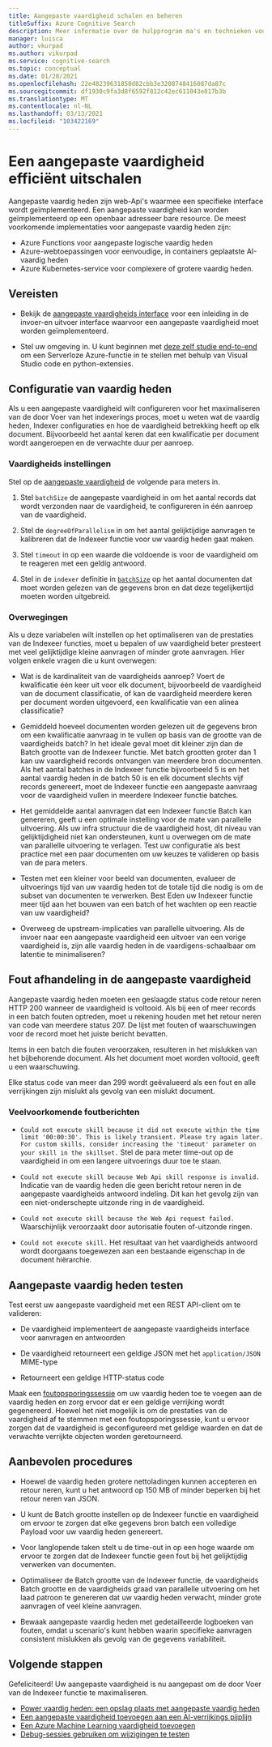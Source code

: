 ```yaml
---
title: Aangepaste vaardigheid schalen en beheren
titleSuffix: Azure Cognitive Search
description: Meer informatie over de hulpprogram ma's en technieken voor het efficiënt schalen van een aangepaste vaardigheid voor maximale door voer. Aangepaste vaardig heden roepen aangepaste AI-modellen of logica aan die u kunt toevoegen aan een AI-verrijkte index pijplijn in azure Cognitive Search.
manager: luisca
author: vkurpad
ms.author: vikurpad
ms.service: cognitive-search
ms.topic: conceptual
ms.date: 01/28/2021
ms.openlocfilehash: 22e48239631850d82cbb3e3208748416087da87c
ms.sourcegitcommit: df1930c9fa3d8f6592f812c42ec611043e817b3b
ms.translationtype: MT
ms.contentlocale: nl-NL
ms.lasthandoff: 03/13/2021
ms.locfileid: "103422169"
---
```

# <a name="efficiently-scale-out-a-custom-skill"></a>Een aangepaste vaardigheid efficiënt uitschalen

Aangepaste vaardig heden zijn web-Api's waarmee een specifieke interface wordt geïmplementeerd. Een aangepaste vaardigheid kan worden geïmplementeerd op een openbaar adresseer bare resource. De meest voorkomende implementaties voor aangepaste vaardig heden zijn:
* Azure Functions voor aangepaste logische vaardig heden
* Azure-webtoepassingen voor eenvoudige, in containers geplaatste AI-vaardig heden
* Azure Kubernetes-service voor complexere of grotere vaardig heden.

## <a name="prerequisites"></a>Vereisten

+ Bekijk de [aangepaste vaardigheids interface](cognitive-search-custom-skill-interface.md) voor een inleiding in de invoer-en uitvoer interface waarvoor een aangepaste vaardigheid moet worden geïmplementeerd.

+ Stel uw omgeving in. U kunt beginnen met [deze zelf studie end-to-end](/python/tutorial-vs-code-serverless-python-01) om een Serverloze Azure-functie in te stellen met behulp van Visual Studio code en python-extensies.

## <a name="skillset-configuration"></a>Configuratie van vaardig heden

Als u een aangepaste vaardigheid wilt configureren voor het maximaliseren van de door Voer van het indexerings proces, moet u weten wat de vaardig heden, Indexer configuraties en hoe de vaardigheid betrekking heeft op elk document. Bijvoorbeeld het aantal keren dat een kwalificatie per document wordt aangeroepen en de verwachte duur per aanroep.

### <a name="skill-settings"></a>Vaardigheids instellingen

Stel op de [aangepaste vaardigheid](cognitive-search-custom-skill-web-api.md) de volgende para meters in.

1. Stel `batchSize` de aangepaste vaardigheid in om het aantal records dat wordt verzonden naar de vaardigheid, te configureren in één aanroep van de vaardigheid.

2. Stel de `degreeOfParallelism` in om het aantal gelijktijdige aanvragen te kalibreren dat de Indexeer functie voor uw vaardig heden gaat maken.

3. Stel `timeout` in op een waarde die voldoende is voor de vaardigheid om te reageren met een geldig antwoord.

4. Stel in de `indexer` definitie in [`batchSize`](https://docs.microsoft.com/rest/api/searchservice/create-indexer#indexer-parameters) op het aantal documenten dat moet worden gelezen van de gegevens bron en dat deze tegelijkertijd moeten worden uitgebreid.

### <a name="considerations"></a>Overwegingen

Als u deze variabelen wilt instellen op het optimaliseren van de prestaties van de Indexeer functies, moet u bepalen of uw vaardigheid beter presteert met veel gelijktijdige kleine aanvragen of minder grote aanvragen. Hier volgen enkele vragen die u kunt overwegen:

* Wat is de kardinaliteit van de vaardigheids aanroep? Voert de kwalificatie één keer uit voor elk document, bijvoorbeeld de vaardigheid van de document classificatie, of kan de vaardigheid meerdere keren per document worden uitgevoerd, een kwalificatie van een alinea classificatie?

* Gemiddeld hoeveel documenten worden gelezen uit de gegevens bron om een kwalificatie aanvraag in te vullen op basis van de grootte van de vaardigheids batch? In het ideale geval moet dit kleiner zijn dan de Batch grootte van de Indexeer functie. Met batch grootten groter dan 1 kan uw vaardigheid records ontvangen van meerdere bron documenten. Als het aantal batches in de Indexeer functie bijvoorbeeld 5 is en het aantal vaardig heden in de batch 50 is en elk document slechts vijf records genereert, moet de Indexeer functie een aangepaste aanvraag voor de vaardigheid vullen in meerdere Indexeer functie batches.

* Het gemiddelde aantal aanvragen dat een Indexeer functie Batch kan genereren, geeft u een optimale instelling voor de mate van parallelle uitvoering. Als uw infra structuur die de vaardigheid host, dit niveau van gelijktijdigheid niet kan ondersteunen, kunt u overwegen om de mate van parallelle uitvoering te verlagen. Test uw configuratie als best practice met een paar documenten om uw keuzes te valideren op basis van de para meters.

* Testen met een kleiner voor beeld van documenten, evalueer de uitvoerings tijd van uw vaardig heden tot de totale tijd die nodig is om de subset van documenten te verwerken. Best Eden uw Indexeer functie meer tijd aan het bouwen van een batch of het wachten op een reactie van uw vaardigheid? 

* Overweeg de upstream-implicaties van parallelle uitvoering. Als de invoer naar een aangepaste vaardigheid een uitvoer van een vorige vaardigheid is, zijn alle vaardig heden in de vaardigens-schaalbaar om latentie te minimaliseren?

## <a name="error-handling-in-the-custom-skill"></a>Fout afhandeling in de aangepaste vaardigheid

Aangepaste vaardig heden moeten een geslaagde status code retour neren HTTP 200 wanneer de vaardigheid is voltooid. Als bij een of meer records in een batch fouten optreden, moet u rekening houden met het retour neren van code van meerdere status 207. De lijst met fouten of waarschuwingen voor de record moet het juiste bericht bevatten.

Items in een batch die fouten veroorzaken, resulteren in het mislukken van het bijbehorende document. Als het document moet worden voltooid, geeft u een waarschuwing.

Elke status code van meer dan 299 wordt geëvalueerd als een fout en alle verrijkingen zijn mislukt als gevolg van een mislukt document. 

### <a name="common-error-messages"></a>Veelvoorkomende foutberichten

* `Could not execute skill because it did not execute within the time limit '00:00:30'. This is likely transient. Please try again later. For custom skills, consider increasing the 'timeout' parameter on your skill in the skillset.` Stel de para meter time-out op de vaardigheid in om een langere uitvoerings duur toe te staan.

* `Could not execute skill because Web Api skill response is invalid.` Indicatie van de vaardig heden die geen bericht retour neren in de aangepaste vaardigheids antwoord indeling. Dit kan het gevolg zijn van een niet-onderschepte uitzonde ring in de vaardigheid.

* `Could not execute skill because the Web Api request failed.` Waarschijnlijk veroorzaakt door autorisatie fouten of-uitzonde ringen.

* `Could not execute skill.` Het resultaat van het vaardigheids antwoord wordt doorgaans toegewezen aan een bestaande eigenschap in de document hiërarchie.

## <a name="testing-custom-skills"></a>Aangepaste vaardig heden testen

Test eerst uw aangepaste vaardigheid met een REST API-client om te valideren:

* De vaardigheid implementeert de aangepaste vaardigheids interface voor aanvragen en antwoorden

* De vaardigheid retourneert een geldige JSON met het `application/JSON` MIME-type

* Retourneert een geldige HTTP-status code

Maak een [foutopsporingssessie](cognitive-search-debug-session.md) om uw vaardig heden toe te voegen aan de vaardig heden en zorg ervoor dat er een geldige verrijking wordt gegenereerd. Hoewel het niet mogelijk is om de prestaties van de vaardigheid af te stemmen met een foutopsporingssessie, kunt u ervoor zorgen dat de vaardigheid is geconfigureerd met geldige waarden en dat de verwachte verrijkte objecten worden geretourneerd.

## <a name="best-practices"></a>Aanbevolen procedures

* Hoewel de vaardig heden grotere nettoladingen kunnen accepteren en retour neren, kunt u het antwoord op 150 MB of minder beperken bij het retour neren van JSON.

* U kunt de Batch grootte instellen op de Indexeer functie en vaardigheid om ervoor te zorgen dat elke gegevens bron batch een volledige Payload voor uw vaardig heden genereert.

* Voor langlopende taken stelt u de time-out in op een hoge waarde om ervoor te zorgen dat de Indexeer functie geen fout bij het gelijktijdig verwerken van documenten.

* Optimaliseer de Batch grootte van de Indexeer functie, de vaardigheids Batch grootte en de vaardigheids graad van parallelle uitvoering om het laad patroon te genereren dat uw vaardig heden verwacht, minder grote aanvragen of veel kleine aanvragen.

* Bewaak aangepaste vaardig heden met gedetailleerde logboeken van fouten, omdat u scenario's kunt hebben waarin specifieke aanvragen consistent mislukken als gevolg van de gegevens variabiliteit.


## <a name="next-steps"></a>Volgende stappen
Gefeliciteerd! Uw aangepaste vaardigheid is nu aangepast om de door Voer van de Indexeer functie te maximaliseren. 

+ [Power vaardig heden: een opslag plaats met aangepaste vaardig heden](https://github.com/Azure-Samples/azure-search-power-skills)
+ [Een aangepaste vaardigheid toevoegen aan een AI-verrijkings pijplijn](cognitive-search-custom-skill-interface.md)
+ [Een Azure Machine Learning vaardigheid toevoegen](https://docs.microsoft.com/azure/search/cognitive-search-aml-skill)
+ [Debug-sessies gebruiken om wijzigingen te testen](https://docs.microsoft.com/azure/search/cognitive-search-debug-session)